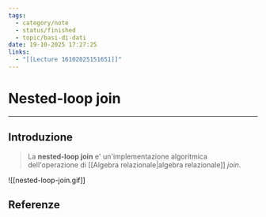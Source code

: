 ```yaml
---
tags:
  - category/note
  - status/finished
  - topic/basi-di-dati
date: 19-10-2025 17:27:25
links:
  - "[[Lecture 16102025151651]]"
---
```

# Nested-loop join
---
## Introduzione
> La **nested-loop join** e' un'implementazione algoritmica dell'operazione di [[Algebra relazionale|algebra relazionale]] _join_.

![[nested-loop-join.gif]]

## Referenze